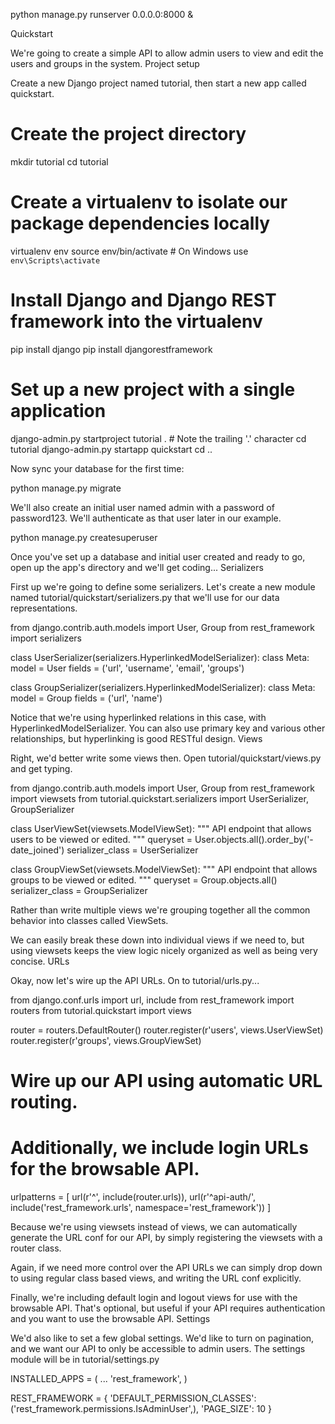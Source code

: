 
python manage.py runserver 0.0.0.0:8000 &


Quickstart

We're going to create a simple API to allow admin users to view and edit the users and groups in the system.
Project setup

Create a new Django project named tutorial, then start a new app called quickstart.

# Create the project directory
mkdir tutorial
cd tutorial

# Create a virtualenv to isolate our package dependencies locally
virtualenv env
source env/bin/activate  # On Windows use `env\Scripts\activate`

# Install Django and Django REST framework into the virtualenv
pip install django
pip install djangorestframework

# Set up a new project with a single application
django-admin.py startproject tutorial .  # Note the trailing '.' character
cd tutorial
django-admin.py startapp quickstart
cd ..

Now sync your database for the first time:

python manage.py migrate

We'll also create an initial user named admin with a password of password123. We'll authenticate as that user later in our example.

python manage.py createsuperuser

Once you've set up a database and initial user created and ready to go, open up the app's directory and we'll get coding...
Serializers

First up we're going to define some serializers. Let's create a new module named tutorial/quickstart/serializers.py that we'll use for our data representations.

from django.contrib.auth.models import User, Group
from rest_framework import serializers


class UserSerializer(serializers.HyperlinkedModelSerializer):
    class Meta:
        model = User
        fields = ('url', 'username', 'email', 'groups')


class GroupSerializer(serializers.HyperlinkedModelSerializer):
    class Meta:
        model = Group
        fields = ('url', 'name')

Notice that we're using hyperlinked relations in this case, with HyperlinkedModelSerializer. You can also use primary key and various other relationships, but hyperlinking is good RESTful design.
Views

Right, we'd better write some views then. Open tutorial/quickstart/views.py and get typing.

from django.contrib.auth.models import User, Group
from rest_framework import viewsets
from tutorial.quickstart.serializers import UserSerializer, GroupSerializer


class UserViewSet(viewsets.ModelViewSet):
    """
    API endpoint that allows users to be viewed or edited.
    """
    queryset = User.objects.all().order_by('-date_joined')
    serializer_class = UserSerializer


class GroupViewSet(viewsets.ModelViewSet):
    """
    API endpoint that allows groups to be viewed or edited.
    """
    queryset = Group.objects.all()
    serializer_class = GroupSerializer

Rather than write multiple views we're grouping together all the common behavior into classes called ViewSets.

We can easily break these down into individual views if we need to, but using viewsets keeps the view logic nicely organized as well as being very concise.
URLs

Okay, now let's wire up the API URLs. On to tutorial/urls.py...

from django.conf.urls import url, include
from rest_framework import routers
from tutorial.quickstart import views

router = routers.DefaultRouter()
router.register(r'users', views.UserViewSet)
router.register(r'groups', views.GroupViewSet)

# Wire up our API using automatic URL routing.
# Additionally, we include login URLs for the browsable API.
urlpatterns = [
    url(r'^', include(router.urls)),
    url(r'^api-auth/', include('rest_framework.urls', namespace='rest_framework'))
]

Because we're using viewsets instead of views, we can automatically generate the URL conf for our API, by simply registering the viewsets with a router class.

Again, if we need more control over the API URLs we can simply drop down to using regular class based views, and writing the URL conf explicitly.

Finally, we're including default login and logout views for use with the browsable API. That's optional, but useful if your API requires authentication and you want to use the browsable API.
Settings

We'd also like to set a few global settings. We'd like to turn on pagination, and we want our API to only be accessible to admin users. The settings module will be in tutorial/settings.py

INSTALLED_APPS = (
    ...
    'rest_framework',
)

REST_FRAMEWORK = {
    'DEFAULT_PERMISSION_CLASSES': ('rest_framework.permissions.IsAdminUser',),
    'PAGE_SIZE': 10
}
